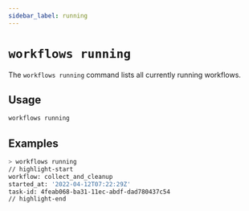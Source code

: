 ```yaml
---
sidebar_label: running
---
```


# `workflows running`

The `workflows running` command lists all currently running workflows.

## Usage

```bash
workflows running
```

## Examples

```bash
> workflows running
// highlight-start
workflow: collect_and_cleanup
started_at: '2022-04-12T07:22:29Z'
task-id: 4feab068-ba31-11ec-abdf-dad780437c54
// highlight-end
```
